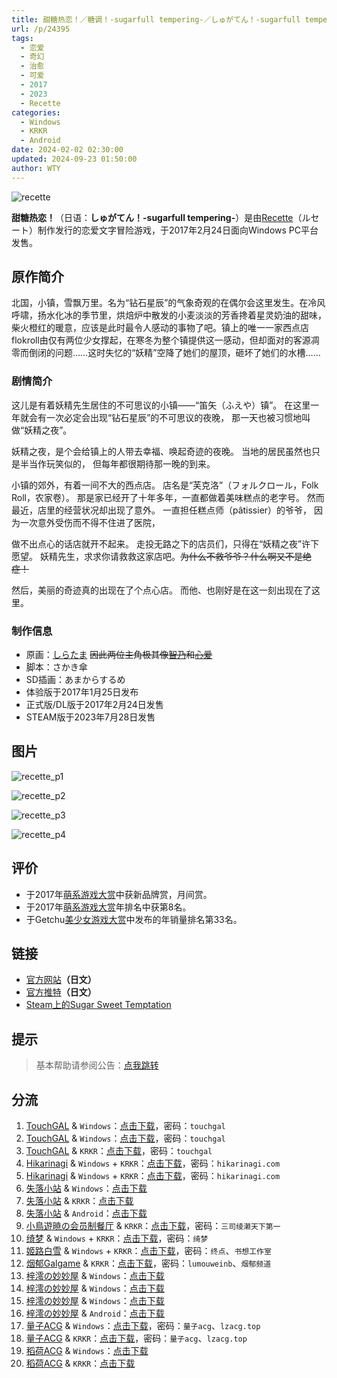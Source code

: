 ```yaml
---
title: 甜糖热恋！／糖调！-sugarfull tempering-／しゅがてん！-sugarfull tempering-
url: /p/24395
tags:
  - 恋爱
  - 奇幻
  - 治愈
  - 可爱
  - 2017
  - 2023
  - Recette
categories:
  - Windows
  - KRKR
  - Android
date: 2024-02-02 02:30:00
updated: 2024-09-23 01:50:00
author: WTY
---
```


![recette](https://static.saop.cc/vns/img/recette.webp)

**甜糖热恋！**（日语：**しゅがてん！-sugarfull tempering-**）是由[Recette](https://zh.moegirl.org.cn/Recette)（ルセート）制作发行的恋爱文字冒险游戏，于2017年2月24日面向Windows PC平台发售。

<!--more-->

## 原作简介

北国，小镇，雪飘万里。名为“钻石星辰”的气象奇观的在偶尔会这里发生。在冷风呼啸，扬水化冰的季节里，烘焙炉中散发的小麦淡淡的芳香搀着星灵奶油的甜味，柴火橙红的暖意，应该是此时最令人感动的事物了吧。镇上的唯一一家西点店flokroll由仅有两位少女撑起，在寒冬为整个镇提供这一感动，但却面对的客源凋零而倒闭的问题……这时失忆的“妖精”空降了她们的屋顶，砸坏了她们的水槽……

### 剧情简介

这儿是有着妖精先生居住的不可思议的小镇——“笛矢（ふえや）镇”。
在这里一年就会有一次必定会出现“钻石星辰”的不可思议的夜晚，
那一天也被习惯地叫做“妖精之夜”。

妖精之夜，是个会给镇上的人带去幸福、唤起奇迹的夜晚。
当地的居民虽然也只是半当作玩笑似的，
但每年都很期待那一晚的到来。

小镇的郊外，有着一间不大的西点店。
店名是“芙克洛”（フォルクロール，Folk Roll，农家卷）。
那是家已经开了十年多年，一直都做着美味糕点的老字号。
然而最近，店里的经营状况却出现了意外。
一直担任糕点师（pâtissier）的爷爷，
因为一次意外受伤而不得不住进了医院，

做不出点心的话店就开不起来。
走投无路之下的店员们，只得在“妖精之夜”许下愿望。
妖精先生，求求你请救救这家店吧。~~为什么不救爷爷？什么啊又不是绝症！~~

然后，美丽的奇迹真的出现在了个点心店。
而他、也刚好是在这一刻出现在了这里。

### 制作信息

- 原画：[しらたま](https://zh.moegirl.org.cn/白玉) ~~因此两位主角极其像[智乃](https://zh.moegirl.org.cn/香风智乃)和[心爱](https://zh.moegirl.org.cn/保登心爱)~~
- 脚本：さかき傘
- SD插画：あまからするめ
- 体验版于2017年1月25日发布
- 正式版/DL版于2017年2月24日发售
- STEAM版于2023年7月28日发售

## 图片

![recette_p1](https://static.saop.cc/vns/img/recette_p1.webp)

![recette_p2](https://static.saop.cc/vns/img/recette_p2.webp)

![recette_p3](https://static.saop.cc/vns/img/recette_p3.webp)

![recette_p4](https://static.saop.cc/vns/img/recette_p4.webp)

## 评价

- 于2017年[萌系游戏大赏](https://zh.moegirl.org.cn/萌系游戏大赏)中获新品牌赏，月间赏。
- 于2017年[萌系游戏大赏](https://zh.moegirl.org.cn/萌系游戏大赏)年排名中获第8名。
- 于Getchu[美少女游戏大赏](https://zh.moegirl.org.cn/美少女游戏大赏)中发布的年销量排名第33名。

## 链接

- [官方网站](http://recette.clearrave.co.jp/index.html)**（日文）**
- [官方推特](https://twitter.com/info_recette)**（日文）**
- [Steam上的Sugar Sweet Temptation](https://store.steampowered.com/app/2374590/Sugar_Sweet_Temptation/)

## 提示

> 基本帮助请参阅公告：[点我跳转](/p/announcement/)

## 分流

1. [TouchGAL](https://touchgal.net/) & `Windows`：[点击下载](https://pan.touchgal.net/s/Zl9Sa)，密码：`touchgal`
2. [TouchGAL](https://touchgal.net/) & `Windows`：[点击下载](https://pan.touchgal.net/s/5wjIE)，密码：`touchgal`
3. [TouchGAL](https://touchgal.net/) & `KRKR`：[点击下载](https://pan.touchgal.net/s/NP5TO)，密码：`touchgal`
4. [Hikarinagi](https://www.hikarinagi.com/) & `Windows` + `KRKR`：[点击下载](https://pan.himoe.uk/s/36ruJ)，密码：`hikarinagi.com`
5. [Hikarinagi](https://www.hikarinagi.com/) & `Windows` + `KRKR`：[点击下载](https://pan.himoe.uk/s/6827tA)，密码：`hikarinagi.com`
6. [失落小站](https://www.shinnku.com/) & `Windows`：[点击下载](https://www.shinnku.com/api/download/zd/1001-1500/[170224][Recette]%20%E3%81%97%E3%82%85%E3%81%8C%E3%81%A6%E3%82%93%EF%BC%81-sugarfull%20tempering-%20[%E7%B3%96%E8%B0%83!].rar)
7. [失落小站](https://www.shinnku.com/) & `KRKR`：[点击下载](https://www.shinnku.com/api/download/0/krkr/%E7%B3%96%E8%B0%83.7z)
8. [失落小站](https://www.shinnku.com/) & `Android`：[点击下载](https://www.shinnku.com/api/download/0/apk/%E5%86%B7%E7%8B%90/1500-2000/1555-%E7%B3%96%E8%B0%83.apk)
9. [小鳥遊暁の会员制餐厅](https://t-satoru.top/) & `KRKR`：[点击下载](https://pan.t-satoru.top/d/ode5/Galgames/%E3%80%90%E8%87%AA%E5%B0%81%E5%8C%85%E3%80%91%E5%8E%9F%E5%88%9B%E4%BD%9C%E5%93%81/%E7%B3%96%E8%B0%83/KR_%E5%B8%8C%E6%9C%88%E5%AD%A6%E9%99%A2_%E7%B3%96%E8%B0%83_od.rar)，密码：`三司绫濑天下第一`
10. [绮梦](https://acgs.one/) & `Windows` + `KRKR`：[点击下载](https://acgs.one/game/415.html)，密码：`绮梦`
11. [姬路白雪](https://jlbx.xyz/) & `Windows` + `KRKR`：[点击下载](https://pan.jlbx.xyz/?s=%E7%B3%96%E8%B0%83)，密码：`终点`、`书想工作室`
12. [烟郁Galgame](https://yanyugal.top/) & `KRKR`：[点击下载](https://yanyugal.top/d/disk1/%E5%B0%8F%E5%B0%8F%E7%9A%84%E5%88%86%E4%BA%AB%EF%BC%88PC%EF%BC%86%E5%AE%89%E5%8D%93%EF%BC%89/%E5%AE%89%E5%8D%93/krkr/%E7%B3%96%E8%B0%83.7z)，密码：`lumouweinb`、`烟郁频道`
13. [梓澪の妙妙屋](https://zi0.cc/) & `Windows`：[点击下载](https://zi0.cc/d/%60%E3%80%90%E5%90%88%E9%9B%86%E7%B3%BB%E5%88%97%E3%80%91/%E5%8D%97%2BGalGame%E6%B1%89%E5%8C%96%E5%8C%BA%E5%85%A8%E5%8C%BA%E8%B5%84%E6%BA%90%E5%A4%87%E4%BB%BD/1/20/%5BRecette%5D%20%E3%81%97%E3%82%85%E3%81%8C%E3%81%A6%E3%82%93%EF%BC%81-sugarfull%20tempering-%20%20%E7%94%9C%E7%B3%96%E7%83%AD%E6%81%8B%20%E6%B1%89%E5%8C%96%E7%A1%AC%E7%9B%98%E7%89%88%5B%E5%AE%98%E6%96%B9%E4%B8%AD%E6%96%87%5D%5B3.13G%5D%5BBDOD%5D.zip?sign=Mpd1MfHGcFXmBsvn1m5okr5BhYDsR812sSLnY0QKl5Y=:0)
14. [梓澪の妙妙屋](https://zi0.cc/) & `Windows`：[点击下载](https://zi0.cc/d/%60%E3%80%90%E5%90%88%E9%9B%86%E7%B3%BB%E5%88%97%E3%80%91/%E6%B1%89%E5%8C%96galgame%E4%BC%9A%E7%A4%BE%E5%90%88%E9%9B%86/%E6%B1%89%E5%8C%96%E4%BC%9A%E7%A4%BE%E5%90%88%E9%9B%86%E9%83%A8%E5%88%86%20part6/Clear%20Rave/%E5%85%B6%E4%BB%96%E6%B1%89%E5%8C%96%E7%89%88/%5B170224%5D%5BRecette%5D%20%E3%81%97%E3%82%85%E3%81%8C%E3%81%A6%E3%82%93%EF%BC%81-sugarfull%20tempering-%20%5B%E7%B3%96%E8%B0%83!%5D.rar?sign=LSZIFn9EFevCDem70b81nuWbS0h2g-b4Sgd5gR3EIFA=:0)
15. [梓澪の妙妙屋](https://zi0.cc/) & `Windows`：[点击下载](https://zi0.cc/d/%60%E3%80%90%E5%90%88%E9%9B%86%E7%B3%BB%E5%88%97%E3%80%91/%E5%8D%97%2BGalGame%E6%B1%89%E5%8C%96%E5%8C%BA%E5%85%A8%E5%8C%BA%E8%B5%84%E6%BA%90%E5%A4%87%E4%BB%BD/1/20/%5BRecette%5D%20%E3%81%97%E3%82%85%E3%81%8C%E3%81%A6%E3%82%93%EF%BC%81-sugarfull%20tempering-%20%20%E7%B3%96%E8%B0%83%EF%BC%81V1.10%E6%B1%89%E5%8C%96%E7%A1%AC%E7%9B%98%E7%89%88%5B%E5%B8%8C%E6%9C%88%E5%AD%A6%E5%9B%AD%E6%B1%89%E5%8C%96%E7%BB%84%5D.zip?sign=YgEhkf0fAGUawQhCxRlHuWsL5uybvKYQQyYt3NPf3Ic=:0)
16. [梓澪の妙妙屋](https://zi0.cc/) & `Android`：[点击下载](https://zi0.cc/d/%60%E3%80%90%E5%BD%92%20%E6%A1%A3%E3%80%91/%E3%80%90%E5%AE%89%E5%8D%93%E5%90%88%E9%9B%86%E3%80%91/025/%E7%B3%96%E8%B0%83.apk?sign=O3o6KNTcSjlSVpKy67rV1WBqPiySUJ2xQJw2Uj5NMek=:0)
17. [量子ACG](https://lzacg.org/) & `Windows`：[点击下载](https://lzacg.org/529)，密码：`量子acg`、`lzacg.top`
18. [量子ACG](https://lzacg.org/) & `KRKR`：[点击下载](https://lzacg.org/3439)，密码：`量子acg`、`lzacg.top`
19. [稻荷ACG](https://amoebi.com/) & `Windows`：[点击下载](https://sakustar.com/art/944)
20. [稻荷ACG](https://amoebi.com/) & `KRKR`：[点击下载](https://sakustar.com/art/11086)
